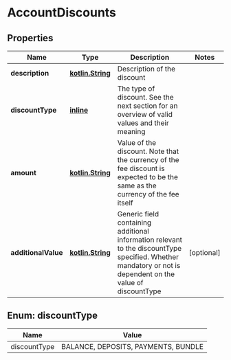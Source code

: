 # AccountDiscounts

## Properties
Name | Type | Description | Notes
------------ | ------------- | ------------- | -------------
**description** | [**kotlin.String**](.md) | Description of the discount | 
**discountType** | [**inline**](#DiscountTypeEnum) | The type of discount. See the next section for an overview of valid values and their meaning | 
**amount** | [**kotlin.String**](.md) | Value of the discount. Note that the currency of the fee discount is expected to be the same as the currency of the fee itself | 
**additionalValue** | [**kotlin.String**](.md) | Generic field containing additional information relevant to the discountType specified. Whether mandatory or not is dependent on the value of discountType |  [optional]

<a name="DiscountTypeEnum"></a>
## Enum: discountType
Name | Value
---- | -----
discountType | BALANCE, DEPOSITS, PAYMENTS, BUNDLE
